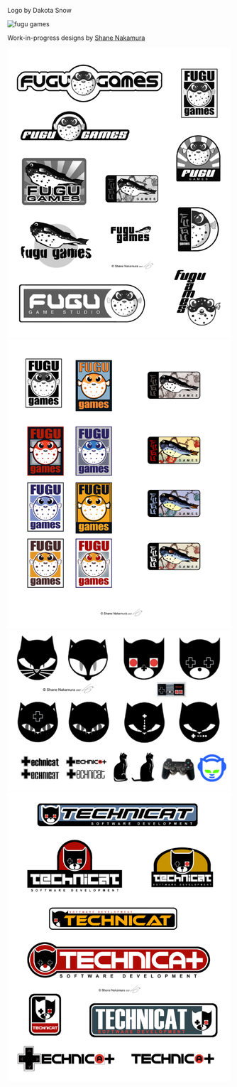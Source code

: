 Logo by Dakota Snow

![fugu games](/images/logos/dakotasnow/TechnicatLogo.jpg)

Work-in-progress designs by [Shane Nakamura](https://www.shanenakamuradesigns.com/)

![fugu games](/images/logos/fugugames/wip/FUGU_logos_R01.jpg)
![fugu games](/images/logos/fugugames/wip/FUGUlogos02colorcopy.jpg)
![technicat](/images/logos/technicat/shanenakamura/wip/technicatlogo1copy.jpg)
![technicat](/images/logos/technicat/shanenakamura/wip/technicatlogo2copy.jpg)
